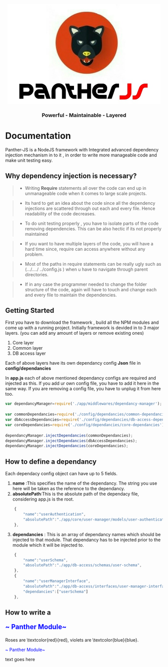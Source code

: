 <p align="center">
  <img src="https://raw.githubusercontent.com/donspace/panther/master/logo.jpg" />
</p>


 <center> <h3> Powerful - Maintainable - Layered </h3> </center>

Documentation
=============
Panther-JS is a NodeJS framework with Integrated advanced dependency injection mechanism in to it , in order to write more manageable code and make unit testing easy.

Why dependency injection is necessary? 
-------------------------------------------
> - Writing **Require** statements all over the code can end up in unmanageable code when it comes to large scale projects. 

> - Its hard to get an idea about the code since all the dependency injections are scattered through out each and every file. Hence readability of the code decreases. 

> - To do unit testing properly , you have to isolate parts of the code removing dependencies.  This can be also hectic if its not properly maintained

>- If you want to have multiple layers of the code,  you will have a hard time since, require can access anywhere without any problem.

>- Most of the paths in require statements can be really ugly such as (.../..../ ../config.js ) when u have to navigate through parent directories.  

>- If in any case the programmer needed to change the folder structure of the code, again will have to touch and change each and every file to maintain the dependencies.


Getting Started
----------------

First you have to download the framework , build all the NPM modules and come up with a running project. Initially framework is devided in to 3 major layers. (you can add any amount of layers or remove existing ones)
1. Core layer
2. Common layer
3. DB access layer

Each of above layers have its own dependancy config **Json** file in **config/dependancies**

In **app.js** each of above mentioned dependancy configs are required and injected as this. If you add ur own config file, you have to add it here in the same way. If you are removing a config file, you have to unplug it from here too.

```javascript
var dependancyManager=require('./app/middlewares/dependancy-manager');

var commonDependancies=require('./config/dependancies/common-dependancies');
var dbAccessDependancies=require('./config/dependancies/db-access-dependancies')
var coreDependancies=require('./config/dependancies/core-dependancies');

dependancyManager.injectDependancies(commonDependancies);
dependancyManager.injectDependancies(dbAccessDependancies);
dependancyManager.injectDependancies(coreDependancies);
```

How to define a dependancy
--------------------------
Each dependacy config object can have up to 5 fields.

1. **name** :This specifies the name of the dependancy. The string you use here will be taken as the reference to the dependancy.
2. **absolutePath**:This is the absolute path of the dependacy file, considering app.js is the root.
```javascript
    {
        "name":"userAuthentication",
        "absolutePath":"./app/core/user-manager/models/user-authentication",
    },

```

3. **dependancies** : This is an array of dependancy names which should be injected to that module. That dependancy has to be injected prior to the module which it will be injected to.

```javascript
    {
        "name":"userSchema",
        "absolutePath":"./app/db-access/schemas/user-schema",
    },
    {
        "name":"userManagerInterface",
        "absolutePath":"./app/db-access/interfaces/user-manager-interface",
        "dependancies":["userSchema"]
    },
```
How to write a <p style="color:blue"> ~ Panther Module~ </p>
--------------------------
 Roses are \textcolor{red}{red}, violets are \textcolor{blue}{blue}.
 
 <p style="color:blue"> ~ Panther Module~ </p>
 <span style=“color:green;”> text goes here</span>
